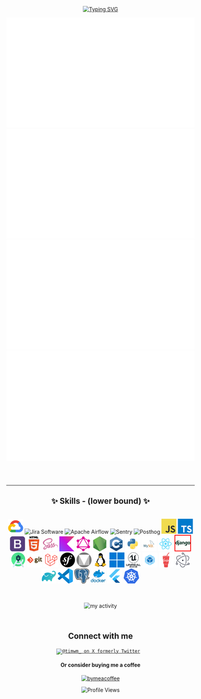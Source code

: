 <div align="center">

<!-- ## Hi there 👋 -->
[![Typing SVG](https://readme-typing-svg.demolab.com?font=Fira+Code&weight=500&size=24&pause=1000&vCenter=true&width=460&lines=Hi+there+%F0%9F%91%8B;Have+an+Idea%3F+Lets+connect+%F0%9F%94%97;I+also+%E2%9D%A4%EF%B8%8F+Open+Sourcing%2C+do+you%3F)](https://git.io/typing-svg)

<!--
https://github.community/t/support-theme-context-for-images-in-light-vs-dark-mode/147981/84
-->

<a href="https://github.com/timwm/github-stats#gh-dark-mode-only">
<img src="https://github.com/timwm/github-stats/blob/master/generated/overview.svg#gh-dark-mode-only" />
<img src="https://github.com/timwm/github-stats/blob/master/generated/languages.svg#gh-dark-mode-only" />
</a>
<a href="https://github.com/timwm/github-stats#gh-light-mode-only">
<img src="https://github.com/timwm/github-stats/blob/master/generated/overview.svg#gh-dark-mode-only#gh-light-mode-only" />
<img src="https://github.com/timwm/github-stats/blob/master/generated/languages.svg#gh-dark-mode-only#gh-light-mode-only" />
</a>

<!-- [![GitHub Streak](https://streak-stats.demolab.com?user=timwm&theme=tokyonight)](https://git.io/streak-stats) -->

<br /><br />

---

<!-- ![GitHub Stats](https://gh-readme-profile.vercel.app/api?username=timwm&theme=transparent) -->
<!-- [![GitHub Streak](https://streak-stats.demolab.com?user=timwm&theme=cyber-streakglow)](https://git.io/streak-stats) -->
<!--img src="https://media.giphy.com/media/ckJF143W1gBS8Hk833/giphy.gif" width="32"/-->

## ✨ Skills - (lower bound) ✨

<br />
<div >
<img height="40" src="https://github.com/github/explore/blob/main/topics/google-cloud/google-cloud.png?raw=true" alt="Google Cloud Platform">
<img height="40" src="https://avatars.githubusercontent.com/ml/2248?s=400&v=4" alt="Jira Software">
<img height="40" src="https://repository-images.githubusercontent.com/33884891/3e449402-c463-46f9-aa6c-26942a9e2bdc" alt="Apache Airflow">
<img height="40" src="https://avatars.githubusercontent.com/ml/67?s=400&v=4" alt="Sentry">
<img height="40" src="https://github.com/PostHog.png?size=40" alt="Posthog">
<img height="40" src="https://raw.githubusercontent.com/github/explore/80688e429a7d4ef2fca1e82350fe8e3517d3494d/topics/javascript/javascript.png" alt="Javascript">
<img height="40" src="https://raw.githubusercontent.com/github/explore/80688e429a7d4ef2fca1e82350fe8e3517d3494d/topics/typescript/typescript.png" alt="Typescript">
<img height="40" src="https://raw.githubusercontent.com/github/explore/80688e429a7d4ef2fca1e82350fe8e3517d3494d/topics/bootstrap/bootstrap.png" alt="Bootstrap">
<img height="40" src="https://raw.githubusercontent.com/github/explore/80688e429a7d4ef2fca1e82350fe8e3517d3494d/topics/html/html.png" alt="HTML">
<img height="40" src="https://raw.githubusercontent.com/github/explore/80688e429a7d4ef2fca1e82350fe8e3517d3494d/topics/sass/sass.png" alt="Sass">
<img height="40" src="https://raw.githubusercontent.com/github/explore/4479d2a2c854198cb00160f8593519c14dc3b905/topics/kotlin/kotlin.png" alt="Kotlin">
<img height="40" src="https://raw.githubusercontent.com/github/explore/5c058a388828bb5fde0bcafd4bc867b5bb3f26f3/topics/graphql/graphql.png" alt="Graphql">
<img height="40" src="https://raw.githubusercontent.com/github/explore/80688e429a7d4ef2fca1e82350fe8e3517d3494d/topics/nodejs/nodejs.png" alt="NodeJS">
<img height="40" src="https://raw.githubusercontent.com/github/explore/180320cffc25f4ed1bbdfd33d4db3a66eeeeb358/topics/cpp/cpp.png" alt="C++">
<img height="40" src="https://raw.githubusercontent.com/github/explore/80688e429a7d4ef2fca1e82350fe8e3517d3494d/topics/python/python.png" alt="Python">
<img height="40" src="https://raw.githubusercontent.com/github/explore/80688e429a7d4ef2fca1e82350fe8e3517d3494d/topics/mysql/mysql.png" alt="Mysql">
<img height="40" src="https://raw.githubusercontent.com/github/explore/80688e429a7d4ef2fca1e82350fe8e3517d3494d/topics/react-native/react-native.png" alt="React / React Native">
<img style="border: 2px solid red;" height="40" src="https://raw.githubusercontent.com/github/explore/7456fdff59816d37ef383a6c8f32a26ff7332db2/topics/django/django.png" alt="Django">
<img height="40" src="https://raw.githubusercontent.com/github/explore/44926f43f6a0d183b5965bebd1e77069ab00c26a/topics/android-studio/android-studio.png" alt="Android Studio">
<img height="40" src="https://raw.githubusercontent.com/github/explore/80688e429a7d4ef2fca1e82350fe8e3517d3494d/topics/git/git.png" alt="Git">
<img height="40" src="https://raw.githubusercontent.com/github/explore/56a826d05cf762b2b50ecbe7d492a839b04f3fbf/topics/laravel/laravel.png" alt="Laravel">
<img height="40" src="https://raw.githubusercontent.com/github/explore/d0c5a5e31e1776ad62379ef5f6b703bcf107d3a3/topics/symfony/symfony.png" alt="Symfony">
<img height="40" src="https://raw.githubusercontent.com/github/explore/80688e429a7d4ef2fca1e82350fe8e3517d3494d/topics/material-design/material-design.png" alt="Material Design">
<img height="40" src="https://raw.githubusercontent.com/github/explore/80688e429a7d4ef2fca1e82350fe8e3517d3494d/topics/linux/linux.png" alt="Linux">
<img height="40" src="https://raw.githubusercontent.com/github/explore/379d49236d826364be968345e0a085d044108cff/topics/windows/windows.png" alt="Windows">
<img height="40" src="https://raw.githubusercontent.com/github/explore/80688e429a7d4ef2fca1e82350fe8e3517d3494d/topics/unreal-engine/unreal-engine.png" alt="Unreal Engine">
<img height="40" src="https://raw.githubusercontent.com/github/explore/80688e429a7d4ef2fca1e82350fe8e3517d3494d/topics/webpack/webpack.png" alt="Webpack">
<img height="40" src="https://raw.githubusercontent.com/github/explore/80688e429a7d4ef2fca1e82350fe8e3517d3494d/topics/gulp/gulp.png" alt="Gulp">
<img height="40" src="https://raw.githubusercontent.com/github/explore/80688e429a7d4ef2fca1e82350fe8e3517d3494d/topics/electron/electron.png" alt="Electron">
<img height="40" src="https://raw.githubusercontent.com/github/explore/59009b1589a883459c0ae19044e3e7e3ec0c4e0a/topics/gradle/gradle.png" alt="Gradle">
<img height="40" src="https://raw.githubusercontent.com/github/explore/bbd48b997e8d0bef63f676eca4da5e1f76487b56/topics/visual-studio-code/visual-studio-code.png" alt="Visual Studio Code">
<img height="40" src="https://github.com/github/explore/blob/main/topics/postgresql/postgresql.png?raw=true" alt="Postgress">
<img height="40" src="https://github.com/github/explore/blob/main/topics/docker/docker.png?raw=true" alt="Docker">
<img height="40" src="https://github.com/github/explore/blob/main/topics/flutter/flutter.png?raw=true" alt="Flutter">
<img height="40" src="https://github.com/kubernetes/kubernetes/raw/master/logo/logo.png" alt="Kubernetes">
<img height="40" src="" alt="">
<img height="40" src="" alt="">
<img height="40" src="" alt="">
<img height="40" src="" alt="">
<img height="40" src="" alt="">
<img height="40" src="" alt="">
<img height="40" src="" alt="">
<img height="40" src="" alt="">
<img height="40" src="" alt="">
<img height="40" src="" alt="">
<img height="40" src="" alt="">
<img height="40" src="" alt="">
<img height="40" src="" alt="">
<img height="40" src="" alt="">
<div />

<br /><br />
<img src="https://github-readme-stats.vercel.app/api?username=timwm&show_icons=true&line_height=32&theme=radical&show=reviews,discussions_started,discussions_answered,prs_merged,prs_merged_percentage&bg_color=80,0f0c29,302b63,24243e&border_radius=10&custom_title=My%20Github%20Stats&hide_border=true" alt="my activity">
<!-- img src="https://github-readme-stats.vercel.app/api/top-langs/?username=timwm&theme=radical&bg_color=30,C33764,1D2671&text_bold=true&title_color=92EFFD&hide_border=true" alt="most used languages" -->

<br />

## Connect with me
<code><a href="https://x.com/timw_mesulam" alt="twitter"><img height="20" src="https://img.shields.io/badge/-X/Twitter-000?logo=x&logoColor=white" alt="@timwm_ on X formerly Twitter"></a></code>
&nbsp;
<code><a href="https://linkedin.com/in/timwm" alt="timwm on LinkedIn"><img height="20" src="https://img.shields.io/badge/LinkedIn-0077B5?style=for-the-badge&logo=linkedin&logoColor=white" alt=""></a></code>

#### Or consider buying me a coffee
<a align="center" href="https://buymeacoffee.com/timwm" alt="buymeacoffee"><img height="140" src="https://img.shields.io/badge/buy_me_a_coffee-FFDD00?style=for-the-badge&logo=buy-me-a-coffee&logoColor=black" alt="bymeacoffee"></a>

<!-- ![Followers](https://img.shields.io/github/followers/timwm) -->

![Profile Views](https://komarev.com/ghpvc/?username=timwm)

</br></br>
<!--div id="header" align="center">
  <img src="https://github-readme-stats.vercel.app/api?username=timwm&show_icons=true&line_height=32&theme=radical&show=reviews,discussions_started,discussions_answered,prs_merged,prs_merged_percentage&bg_color=80,0f0c29,302b63,24243e&border_radius=10&custom_title=My%20Github%20Stats&hide_border=true" alt="my activity">
</div>
</div -->
<!--
<code><img height="20" src="" alt=""></code>
https://github.com/abhisheknaiidu/awesome-github-profile-readme
**timwm/timwm** is a ✨ _special_ ✨ repository because its `README.md` (this file) appears on your GitHub profile.

Here are some ideas to get you started:

- 🔭 I’m currently working on ...
- 🌱 I’m currently learning ...
- 👯 I’m looking to collaborate on ...
- 🤔 I’m looking for help with ...
- 💬 Ask me about ...
- 📫 How to reach me: ...
- 😄 Pronouns: ...
- ⚡ Fun fact: ...
-->
